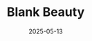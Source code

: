 ---  
layout: startup_page  
title: "Blank Beauty"  
id: "blankbeauty.com"  
permalink: "/blankbeautyblankbeauty.com05132025/"  
website: "https://blankbeauty.com"  
funding_round: "Series A"  
funding_amount: "$6M"  
investors: "Evolution VC Partners, Kirker Enterprises, EPSON"  
about: "Blank Beauty is a beauty tech company that provides on-demand beauty customization using AI and robotics. The company delivers personalized cosmetic products with zero inventory waste and the cleanest ingredients available through its in-store devices and automated online fulfillment system. Customers can create custom nail polish shades online."  
markets: "Beauty Tech, Robotics, AI"  
hq: "Knoxville, Tennessee, United States"  
founded_year: "2016"  
linkedin: "https://www.linkedin.com/company/blankbeauty"  
twitter: "https://twitter.com/_blankbeauty"  
instagram: ""  
facebook: "https://www.facebook.com/theblankbeauty"  
crunchbase: "https://www.crunchbase.com/organization/blee-beauty"  
pitchbook: "https://pitchbook.com/profiles/company/436048-75"  

date_display: "13-May-2025"  
date: "2025-05-13"

# SEO Optimization  
meta_title: "Blank Beauty - Series A Funding ($6M)"  
meta_description: "Blank Beauty, Blank Beauty is a beauty tech company that provides on-demand beauty customization using AI and robotics. The company delivers personalized cosmetic p..."  
meta_keywords: "Blank Beauty, Beauty Tech, Robotics, AI, Series A funding"  
canonical_url: "https://startup.projectstartups.com/blankbeautyblankbeauty.com05132025/"  
---